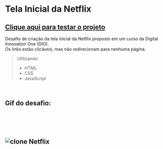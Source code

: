 # Tela Inicial da Netflix

<a href="https://danilosilvaadriao.github.io/Tela-Inicial-da-Netflix/"><h2>Clique aqui para testar o projeto</h2></a>

Desafio de criação da tela inicial da Netflix proposto em um curso da Digital Innovation One (DIO). <br>
Os links estão clicáveis, mas não redirecionam para nenhuma página.

>Utilizando:
>- HTML
>- CSS
>- JavaScript

<br>

<h2> Gif do desafio: <h2> <br><br>

![clone Netflix](https://user-images.githubusercontent.com/82722083/120560095-8a905880-c3d8-11eb-975d-57244201c552.gif)
